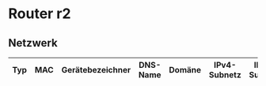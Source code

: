 # Router r2

## Netzwerk

| Typ | MAC | Gerätebezeichner | DNS-Name | Domäne | IPv4-Subnetz | IPv6-Subnetz | IPv4-Adresse | IPv6-Adresse |
| :---: | :---: | :---: | :---: | :---: | :---: | :---: | :---: | :---: |